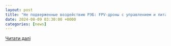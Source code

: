 ```yaml
---
layout: post
title: "Не подверженные воздействию РЭБ: FРV-дроны с управлением и питанием по оптоволокну и проводам"
date: 2024-08-09 03:30:00 +0000
categories: [news]
---
```


[Читати далі](https://topwar.ru/247692-ne-podverzhennye-vozdejstviju-rjeb-frv-drony-s-upravleniem-i-pitaniem-po-optovoloknu-i-po-provodam.html)
